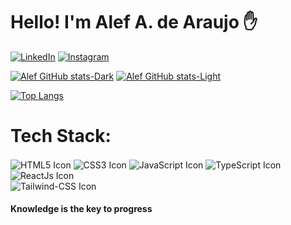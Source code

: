 <h1>Hello! I'm Alef A. de Araujo ✋</h1>

[![LinkedIn](https://img.shields.io/badge/LinkedIn-0077B5?style=for-the-badge&logo=linkedin&logoColor=white)](https://www.linkedin.com/in/alefalvesaraujo/)
[![Instagram](https://img.shields.io/badge/Instagram-E4405F?style=for-the-badge&logo=instagram&logoColor=white)]()

[![Alef GitHub stats-Dark](https://github-readme-stats.vercel.app/api?username=alefalves4867&show_icons=true&theme=dark#gh-dark-mode-only)](https://github.com/anuraghazra/github-readme-stats#gh-dark-mode-only)
[![Alef GitHub stats-Light](https://github-readme-stats.vercel.app/api?username=alefalves4867&show_icons=true&theme=default#gh-light-mode-only)](https://github.com/anuraghazra/github-readme-stats#gh-light-mode-only)

[![Top Langs](https://github-readme-stats.vercel.app/api/top-langs/?username=alefalves4867&layout=donut-vertical)](https://github.com/alefalves4867/github-readme-stats)



<h1>
  Tech Stack:
</h1>

<div style="display:inline-block;">
  <img src="https://img.shields.io/badge/HTML5-E34F26?style=for-the-badge&logo=html5&logoColor=white" align="center" alt="HTML5 Icon">
  <img src="https://img.shields.io/badge/CSS3-1572B6?style=for-the-badge&logo=css3&logoColor=white"  align="center" alt="CSS3 Icon"/>
  <img src="https://img.shields.io/badge/JavaScript-323330?style=for-the-badge&logo=javascript&logoColor=F7DF1E" align="center" alt="JavaScript Icon"/> 
  <img src="https://img.shields.io/badge/TypeScript-007ACC?style=for-the-badge&logo=typescript&logoColor=white" align="center" alt="TypeScript Icon"/>
  <img src="https://img.shields.io/badge/React-20232A?style=for-the-badge&logo=react&logoColor=61DAFB" align="center" alt="ReactJs Icon"/>
</div><br/>

  <img src="https://img.shields.io/badge/Tailwind_CSS-38B2AC?style=for-the-badge&logo=tailwind-css&logoColor=white" align="center" alt="Tailwind-CSS Icon"/>
<br/>

#### Knowledge is the key to progress
